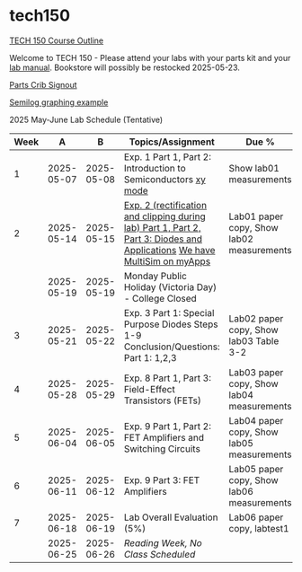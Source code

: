 # tech150

[TECH 150 Course Outline](https://humber.ca/transferoptions/course-outlines/outline.html?code=TECH%20150)

Welcome to TECH 150 - Please attend your labs with your parts kit and your [lab manual](https://www.bkstr.com/humberitstore/product/laboratory-exercises-for-electronic-devices-272165-1). Bookstore will possibly be restocked 2025-05-23.

[Parts Crib Signout](https://vladporcila.github.io/#partscribSignout)

[Semilog graphing example](https://www.mathnstuff.com/math/spoken/here/2class/340/gif/lgf3.gif)

2025 May-June Lab Schedule (Tentative)

|Week|A         |B         |Topics/Assignment                                           | Due %                                   |
|----|----------|----------|------------------------------------------------------------|-----------------------------------------|
|1   |2025-05-07|2025-05-08|Exp. 1 Part 1, Part 2: Introduction to Semiconductors [xy mode](https://www.youtube.com/watch?v=aIy5UbxMNug)|Show lab01 measurements                  |
|2   |2025-05-14|2025-05-15|[Exp. 2 (rectification and clipping during lab) Part 1, Part 2, Part 3: Diodes and Applications](https://www.youtube.com/watch?v=afHMWO7I1to) [We have MultiSim on myApps](https://www.youtube.com/watch?v=boqO6ccq-40)|Lab01 paper copy, Show lab02 measurements|
|    |2025-05-19|2025-05-19|Monday Public Holiday (Victoria Day) - College Closed       |                                         |
|3   |2025-05-21|2025-05-22|Exp. 3 Part 1: Special Purpose Diodes Steps 1-9 Conclusion/Questions: Part 1: 1,2,3|Lab02 paper copy, Show lab03 Table 3-2|
|4   |2025-05-28|2025-05-29|Exp. 8 Part 1, Part 3: Field-Effect Transistors (FETs)      |Lab03 paper copy, Show lab04 measurements|
|5   |2025-06-04|2025-06-05|Exp. 9 Part 1, Part 2: FET Amplifiers and Switching Circuits|Lab04 paper copy, Show lab05 measurements|
|6   |2025-06-11|2025-06-12|Exp. 9 Part 3: FET Amplifiers                               |Lab05 paper copy, Show lab06 measurements|
|7   |2025-06-18|2025-06-19|Lab Overall Evaluation (5%)                                 |Lab06 paper copy, labtest1               |
|    |2025-06-25|2025-06-26|*Reading Week, No Class Scheduled*                          |                                         |

